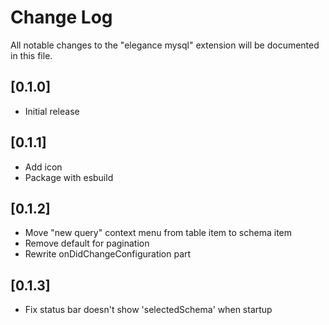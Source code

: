 # Change Log

All notable changes to the "elegance mysql" extension will be documented in this file.

## [0.1.0]

- Initial release

## [0.1.1]

- Add icon
- Package with esbuild

## [0.1.2]

- Move "new query" context menu from table item to schema item
- Remove default for pagination
- Rewrite onDidChangeConfiguration part

## [0.1.3]

- Fix status bar doesn't show 'selectedSchema' when startup